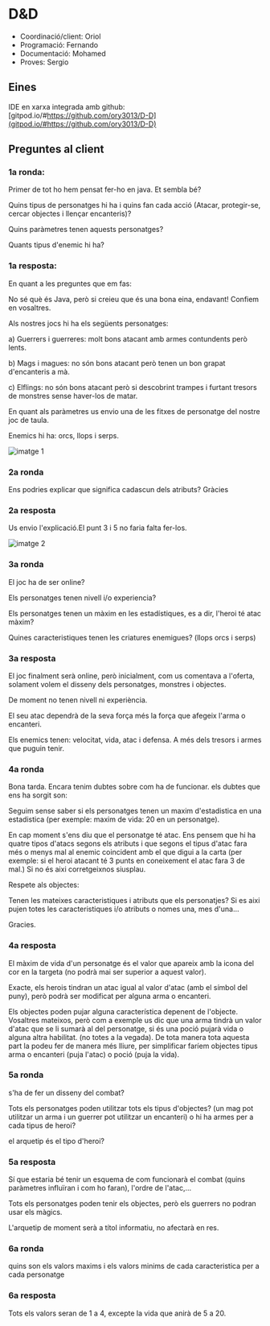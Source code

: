 
# D&D
- Coordinació/client: Oriol
- Programació: Fernando 
- Documentació: Mohamed
- Proves: Sergio
## Eines
IDE en xarxa integrada amb github: [gitpod.io/#https://github.com/ory3013/D-D](gitpod.io/#https://github.com/ory3013/D-D)


## Preguntes al client

### 1a ronda: 
Primer de tot ho hem pensat fer-ho en java. Et sembla bé? 

Quins tipus de personatges hi ha i quins fan cada acció (Atacar, protegir-se, cercar objectes i llençar encanteris)?

Quins paràmetres tenen aquests personatges?

Quants tipus d'enemic hi ha?

### 1a resposta: 
En quant a les preguntes que em fas:

No sé què és Java, però si creieu que és una bona eina, endavant! Confiem en vosaltres.

Als nostres jocs hi ha els següents personatges:

   a) Guerrers i guerreres: molt bons atacant amb armes contundents però lents.
   
   b) Mags i magues: no són bons atacant però tenen un bon grapat d'encanteris a mà.
   
   c) Elflings: no són bons atacant però si descobrint trampes i furtant tresors de monstres sense haver-los de matar.
   
 En quant als paràmetres us envio una de les fitxes de personatge del nostre joc de taula.
 
 Enemics hi ha: orcs, llops i serps.
 

![imatge 1](https://raw.githubusercontent.com/ory3013/D-D/master/imatge1.jpg)
     
### 2a ronda
Ens podries explicar que significa cadascun dels atributs? Gràcies

### 2a resposta
Us envio l'explicació.El punt 3 i 5 no faria falta fer-los.
 
![imatge 2](https://raw.githubusercontent.com/ory3013/D-D/master/imatge2.png)
### 3a ronda
El joc ha de ser online? 

Els personatges tenen nivell i/o experiencia?

Els personatges tenen un màxim en les estadístiques, es a dir, l'heroi té atac màxim?

Quines caracteristiques tenen les criatures enemigues? (llops orcs i serps)

### 3a resposta
 El joc finalment serà online, però inicialment, com us comentava a l'oferta, solament volem el disseny dels personatges, monstres i objectes.
 
  De moment no tenen nivell ni experiència.
  
  El seu atac dependrà de la seva força més la força que afegeix l'arma o encanteri.
  
  Els enemics tenen: velocitat, vida, atac i defensa. A més dels tresors i armes que puguin tenir.
  

###  4a ronda
Bona tarda. Encara tenim dubtes sobre com ha de funcionar. els dubtes que ens ha sorgit son: 

Seguim sense saber si els personatges tenen un maxim d'estadistica en una estadistica (per exemple: maxim de vida: 20 en un personatge).

En cap moment s'ens diu que el personatge té atac. Ens pensem que hi ha quatre tipos d'atacs segons els atributs i que segons el tipus d'atac fara més o menys mal al enemic coincident amb el que digui a la carta (per exemple:  si el heroi atacant té 3 punts en coneixement el atac fara 3 de mal.) Si no és aixi corretgeixnos siusplau.

Respete als objectes:

Tenen les mateixes caracteristiques i atributs que els personatjes? Si es aixi pujen totes les caracteristiques i/o atributs o nomes una, mes d'una... 

Gracies.

### 4a resposta

El màxim de vida d'un personatge és el valor que apareix amb la icona del cor en la targeta (no podrà mai ser superior a aquest valor).

Exacte, els herois tindran un atac igual al valor d'atac (amb el símbol del puny), però podrà ser modificat per alguna arma o encanteri.

Els objectes poden pujar alguna característica depenent de l'objecte. Vosaltres mateixos, però com a exemple us dic que una arma tindrà un valor d'atac que se li sumarà al del personatge, si és una poció pujarà vida o alguna altra habilitat. (no totes a la vegada). De tota manera tota aquesta part la podeu fer de manera més lliure, per simplificar faríem objectes tipus arma o encanteri (puja l'atac) o poció (puja la vida).

### 5a ronda 

s'ha de fer un disseny del combat? 

Tots els personatges poden utilitzar tots els tipus d'objectes? (un mag pot utilitzar un arma i un guerrer pot utilitzar un encanteri) o hi ha armes per a cada tipus de heroi?

el arquetip és el tipo d'heroi? 

### 5a resposta

  Sí que estaria bé tenir un esquema de com funcionarà el combat (quins paràmetres influïran i com ho faran), l'ordre de l'atac,...
  
  Tots els personatges poden tenir els objectes, però els guerrers no podran usar els màgics.
  
  L'arquetip de moment serà a títol informatiu, no afectarà en res.

### 6a ronda 

quins son els valors maxims i els valors minims de cada caracteristica per a cada personatge

### 6a resposta

Tots els valors seran de 1 a 4, excepte la vida que anirà de 5 a 20.
